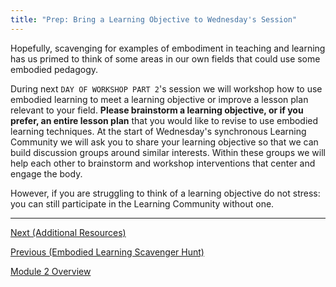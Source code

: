 ```yaml
---
title: "Prep: Bring a Learning Objective to Wednesday's Session"
---
```


Hopefully, scavenging for examples of embodiment in teaching and
learning has us primed to think of some areas in our own fields that
could use some embodied pedagogy.

During next `DAY OF WORKSHOP PART 2`'s session we will workshop how to
use embodied learning to meet a learning objective or improve a lesson
plan relevant to your field. **Please brainstorm a learning objective,
or if you prefer, an entire lesson plan** that you would like to
revise to use embodied learning techniques. At the start of
Wednesday's synchronous Learning Community we will ask you to share
your learning objective so that we can build discussion groups around
similar interests.  Within these groups we will help each other to
brainstorm and workshop interventions that center and engage the body.

However, if you are struggling to think of a learning objective do not
stress: you can still participate in the Learning Community without
one.

--------

[Next (Additional Resources)](./additional-resources-2.md)

[Previous (Embodied Learning Scavenger Hunt)](./scavenger-hunt.md)

[Module 2 Overview](./module2.md)
